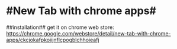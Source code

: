 #New Tab with chrome apps#
====================================================
##installation##
get it on chrome web store:
  https://chrome.google.com/webstore/detail/new-tab-with-chrome-apps/ckcjokafpkoiijnflcpogblchhoieafj
